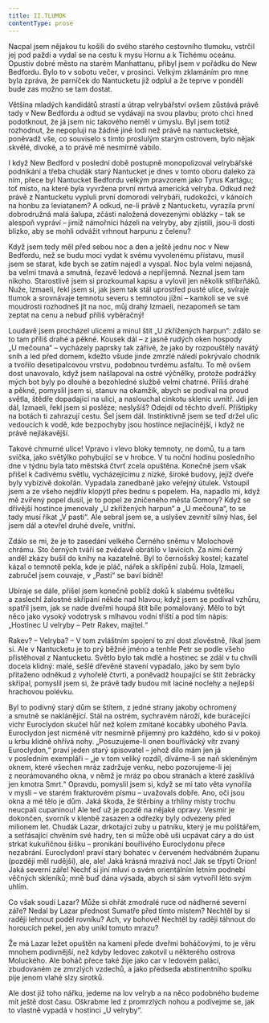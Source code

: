```yaml
---
title: II.TLUMOK
contentType: prose
---
```


Nacpal jsem nějakou tu košili do svého starého cestovního tlumoku, vstrčil jej pod paždí a vydal se na cestu k mysu Hornu a k Tichému oceánu. Opustiv dobré město na starém Manhattanu, přibyl jsem v pořádku do New Bedfordu. Bylo to v sobotu večer, v prosinci. Velkým zklamáním pro mne byla zpráva, že parníček do Nantucketu již odplul a že teprve v pondělí bude zas možno se tam dostat.

Většina mladých kandidátů strastí a útrap velrybářství ovšem zůstává právě tady v New Bedfordu a odtud se vydávají na svou plavbu; proto chci hned podotknout, že já jsem nic takového neměl v úmyslu. Byl jsem totiž rozhodnut, že nepopluji na žádné jiné lodi než právě na nantucketské, poněvadž vše, co souviselo s tímto proslulým starým ostrovem, bylo nějak skvělé, divoké, a to právě mě nesmírně vábilo.

I když New Bedford v poslední době postupně monopolizoval velrybářské podnikání a třeba chudák starý Nantucket je dnes v tomto oboru daleko za ním, přece byl Nantucket Bedfordu velkým pravzorem jako Tyrus Kartágu; toť místo, na které byla vyvržena první mrtvá americká velryba. Odkud než právě z Nantucketu vypluli první domorodí velrybáři, rudokožci, v kánoích na honbu za leviatanem? A odkud, ne-li právě z Nantucketu, vyrazila první dobrodružná malá šalupa, zčásti naložená dovezenými oblázky – tak se alespoň vypráví – jimiž námořníci házeli na velryby, aby zjistili, jsou-li dosti blízko, aby se mohli odvážit vrhnout harpunu z čelenu?

Když jsem tedy měl před sebou noc a den a ještě jednu noc v New Bedfordu, než se budu moci vydat k svému vyvolenému přístavu, musil jsem se starat, kde bych se zatím najedl a vyspal. Noc byla velmi nejasná, ba velmi tmavá a smutná, řezavě ledová a nepříjemná. Neznal jsem tam nikoho. Starostlivě jsem si prozkoumal kapsu a vylovil jen několik stříbrňáků. Nuže, Izmaeli, řekl jsem si, jak jsem tak stál uprostřed pusté ulice, svíraje tlumok a srovnávaje temnotu severu s temnotou jižní – kamkoli se ve své moudrosti rozhodneš jít na noc, můj drahý Izmaeli, nezapomeň se tam zeptat na cenu a nebuď příliš vyběračný!

Loudavě jsem procházel ulicemi a minul štít „U zkřížených harpun“: zdálo se to tam příliš drahé a pěkné. Kousek dál – z jasně rudých oken hospody „U mečouna“ – vycházely paprsky tak zářivé, že jako by rozpouštěly navátý sníh a led před domem, kdežto všude jinde zmrzlé náledí pokrývalo chodník a tvořilo desetipalcovou vrstvu, podobnou tvrdému asfaltu. To mě ovšem dost unavovalo, když jsem našlapoval na ostré výčnělky, protože podrážky mých bot byly po dlouhé a bezohledné službě velmi chatrné. Příliš drahé a pěkné, pomyslil jsem si, stanuv na okamžik, abych se podíval na proud světla, štědře dopadající na ulici, a naslouchal cinkotu sklenic uvnitř. Jdi jen dál, Izmaeli, řekl jsem si posléze; neslyšíš? Odejdi od těchto dveří. Příštipky na botách ti zahrazují cestu. Šel jsem dál. Instinktivně jsem se teď držel ulic vedoucích k vodě, kde bezpochyby jsou hostince nejlacinější, i když ne právě nejlákavější.

Takové chmurné ulice! Vpravo i vlevo bloky temnoty, ne domů, tu a tam svíčka, jako světýlko pohybující se v hrobce. V tu noční hodinu posledního dne v týdnu byla tato městská čtvrť zcela opuštěna. Konečně jsem však přišel k čadivému světlu, vycházejícímu z nízké, široké budovy, jejíž dveře byly vybízivě dokořán. Vypadala zanedbaně jako veřejný útulek. Vstoupil jsem a ze všeho nejdřív klopýtl přes bednu s popelem. Ha, napadlo mi, když mě zvířený popel dusil, je to popel ze zničeného města Gomory? Když se dřívější hostince jmenovaly „U zkřížených harpun“ a „U mečouna“, to se tady musí říkat „V pasti“. Ale sebral jsem se, a uslyšev zevnitř silný hlas, šel jsem dál a otevřel druhé dveře, vnitřní.

Zdálo se mi, že je to zasedání velkého Černého sněmu v Molochově chrámu. Sto černých tváří se zvědavě obrátilo v lavicích. Za nimi černý anděl zkázy bušil do knihy na kazatelně. Byl to černošský kostel; kazatel kázal o temnotě pekla, kde je pláč, nářek a skřípění zubů. Hola, Izmaeli, zabručel jsem couvaje, v „Pasti“ se baví bídně!

Ubíraje se dále, přišel jsem konečně poblíž doků k slabému světélku a zaslechl žalostné skřípání někde nad hlavou; když jsem se podíval vzhůru, spatřil jsem, jak se nade dveřmi houpá štít bíle pomalovaný. Mělo to být něco jako vysoký vodotrysk s mlhavou vodní tříští a pod tím nápis: „Hostinec U velryby – Petr Rakev, majitel.“

Rakev? – Velryba? – V tom zvláštním spojení to zní dost zlověstně, říkal jsem si. Ale v Nantucketu je to prý běžné jméno a tenhle Petr se podle všeho přistěhoval z Nantucketu. Světlo bylo tak mdlé a hostinec se zdál v tu chvíli docela klidný: malé, sešlé dřevěné stavení vypadalo, jako by sem bylo přitaženo odněkud z vyhořelé čtvrti, a poněvadž houpající se štít žebrácky skřípal, pomyslil jsem si, že právě tady budou mít laciné noclehy a nejlepší hrachovou polévku.

Byl to podivný starý dům se štítem, z jedné strany jakoby ochromený a smutně se naklánějící. Stál na ostrém, sychravém nároží, kde burácející vichr Euroclydon skučel hůř než kolem zmítané kocábky ubohého Pavla. Euroclydon jest nicméně vítr nesmírně příjemný pro každého, kdo si v pokoji u krbu klidně ohřívá nohy. „Posuzujeme-li onen bouřlivácký vítr zvaný Euroclydon,“ praví jeden starý spisovatel – jehož dílo mám jen já v posledním exempláři – „je v tom veliký rozdíl, díváme-li se naň skleněným oknem, které všechen mráz zadržuje venku, nebo pozorujeme-li jej z neorámovaného okna, v němž je mráz po obou stranách a které zasklívá jen kmotra Smrt.“ Opravdu, pomyslil jsem si, když se mi tato věta vynořila v mysli – ve starém frakturovém písmu – uvažovals dobře. Ano, oči jsou okna a mé tělo je dům. Jaká škoda, že štěrbiny a trhliny místy trochu neucpali cupaninou! Ale teď už je pozdě na nějaké opravy. Vesmír je dokončen, svorník v klenbě zasazen a odřezky byly odvezeny před milionem let. Chudák Lazar, drkotající zuby u patníku, který je mu polštářem, a setřásající chvěním své hadry, ten si může obě uši ucpávat cáry a do úst strkat kukuřičnou šišku – pronikání bouřlivého Euroclydonu přece nezabrání. Euroclydon! praví starý bohatec v červeném hedvábném županu (později měl rudější), ale, ale! Jaká krásná mrazivá noc! Jak se třpytí Orion! Jaká severní záře! Nechť si jiní mluví o svém orientálním letním podnebí věčných skleníků; mně buď dána výsada, abych si sám vytvořil léto svým uhlím.

Co však soudí Lazar? Může si ohřát zmodralé ruce od nádherné severní záře? Nedal by Lazar přednost Sumatře před tímto místem? Nechtěl by si raději lehnout podél rovníku? Ach, vy bohové! Nechtěl by raději táhnout do horoucích pekel, jen aby unikl tomuto mrazu?

Že má Lazar ležet opuštěn na kameni přede dveřmi boháčovými, to je věru mnohem podivnější, než kdyby ledovec zakotvil u některého ostrova Moluckého. Ale boháč přece také žije jako car v ledovém paláci, zbudovaném ze zmrzlých vzdechů, a jako předseda abstinentního spolku pije jenom vlahé slzy sirotků.

Ale dost již toho nářku, jedeme na lov velryb a na něco podobného budeme mít ještě dost času. Oškrabme led z promrzlých nohou a podívejme se, jak to vlastně vypadá v hostinci „U velryby“.
